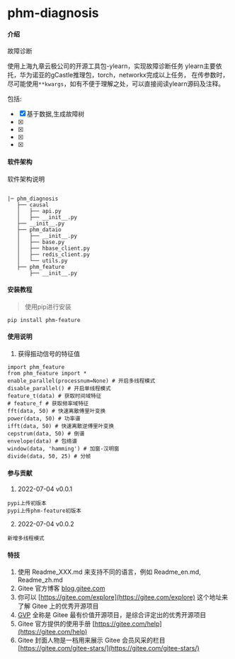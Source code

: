 # phm-diagnosis

#### 介绍

故障诊断

使用上海九章云极公司的开源工具包-ylearn，实现故障诊断任务
ylearn主要依托，华为诺亚的gCastle推理包，torch，networkx完成以上任务，
在传参数时，尽可能使用`**kwargs`，如有不便于理解之处，可以直接阅读ylearn源码及注释。



包括:
- [x] 基于数据,生成故障树
- [x]
- [x]
- [x]
- [x]



#### 软件架构

软件架构说明

```

|─ phm_diagnosis
   ├── causal
   │   ├── api.py
   │   ├── __init__.py
   ├── __init__.py
   ├── phm_dataio
   │   ├── __init__.py
   │   ├── base.py
   │   ├── hbase_client.py
   │   ├── redis_client.py
   │   └── utils.py
   ├── phm_feature
       ├── __init__.py

```

#### 安装教程

> 使用pip进行安装
```
pip install phm-feature
```

#### 使用说明

1.  获得振动信号的特征值
```
import phm_feature
from phm_feature import *
enable_parallel(processnum=None) # 开启多线程模式
disable_parallel() # 开启单线程模式
feature_t(data) # 获取时间域特征
# feature_f # 获取频率域特征
fft(data, 50) # 快速离散傅里叶变换
power(data, 50) # 功率谱
ifft(data, 50) # 快速离散逆傅里叶变换
cepstrum(data, 50) # 倒谱
envelope(data) # 包络谱
window(data, 'hamming') # 加窗-汉明窗
divide(data, 50, 25) # 分帧
```

#### 参与贡献

1. 2022-07-04 v0.0.1
```
pypi上传初版本
pypi上传phm-feature初版本
```

2. 2022-07-04 v0.0.2
```
新增多线程模式
```

#### 特技

1.  使用 Readme\_XXX.md 来支持不同的语言，例如 Readme\_en.md, Readme\_zh.md
2.  Gitee 官方博客 [blog.gitee.com](https://blog.gitee.com)
3.  你可以 [https://gitee.com/explore](https://gitee.com/explore) 这个地址来了解 Gitee 上的优秀开源项目
4.  [GVP](https://gitee.com/gvp) 全称是 Gitee 最有价值开源项目，是综合评定出的优秀开源项目
5.  Gitee 官方提供的使用手册 [https://gitee.com/help](https://gitee.com/help)
6.  Gitee 封面人物是一档用来展示 Gitee 会员风采的栏目 [https://gitee.com/gitee-stars/](https://gitee.com/gitee-stars/)



